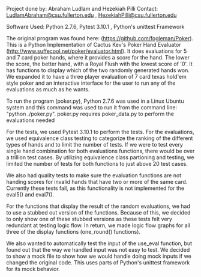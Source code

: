 Project done by: Abraham Ludlam and Hezekiah Pilli
Contact: LudlamAbraham@csu.fullerton.edu
	 , HezekiahPilli@csu.fullerton.edu

Software Used: Python 2.7.6, Pytest 3.10.1
               , Python's unittest Framework

The original program was found here: (https://github.com/fogleman/Poker). This is a Python Implementation of Cactus Kev's Poker Hand Evaluator (http://www.suffecool.net/poker/evaluator.html). It does evaluations for 5 and 7 card poker hands, where it provides a score for the hand. The lower the score, the better hand, with a Royal Flush with the lowest score of '0'. It has functions to display which of the two randomly generated hands won. We expanded it to have a three player evaluation of 7 card texas hold'em style poker and an interactive interface for the user to run any of the evaluations as much as he wants. 

To run the program (poker.py), Python 2.7.6 was used in a Linux Ubuntu system and this command was used to run it from the command line: "python ./poker.py". poker.py requires poker_data.py to perform the evaluations needed

For the tests, we used Pytest 3.10.1 to perform the tests. For the evaluations, we used equivalence class testing to categorize the ranking of the different types of hands and to limit the number of tests. If we were to test every single hand combination for both evaluations functions, there would be over a trillion test cases. By utilizing equivalence class partioning and testing, we limited the number of tests for both functions to just above 20 test cases.

We also had quality tests to make sure the evaluation functions are not handing scores for invalid hands that have two or more of the same card. Currently these tests fail, as this functionality is not implemented for the eval5() and eval7(). 

For the functions that display the result of the random evaluations, we had to use a stubbed out version of the functions. Because of this, we decided to only show one of these stubbed versions as these tests felt very redundant at testing logic flow. In return, we made logic flow graphs for all three of the display functions (one_round() functions). 

We also wanted to automatically test the input of the use_eval function, but found out that the way we handled input was not easy to test. We decided to show a mock file to show how we would handle doing mock inputs if we changed the original code. This uses parts of Python's unittest framework for its mock behavior. 



